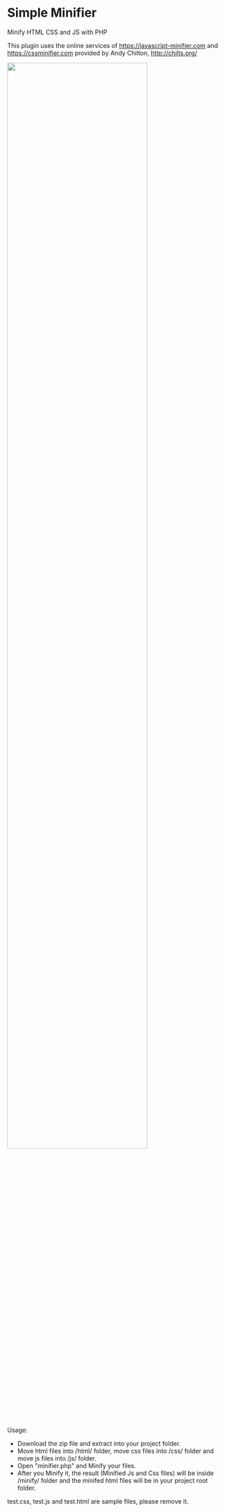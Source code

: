 # Simple Minifier
Minify HTML CSS and JS with PHP

This plugin uses the online services of https://javascript-minifier.com and https://cssminifier.com provided by Andy Chilton, http://chilts.org/

<img src="https://ronaldaug.ml/simple_minifier/usage.jpg" width="80%" height="auto">




Usage:

- Download the zip file and extract into your project folder.
- Move html files into /html/ folder, move css files into /css/ folder and move js files into /js/ folder.
- Open "minifier.php" and Minify your files.
- After you Minify it, the result (Minified Js and Css files) will be inside /minify/ folder and the minifed html files will be in your project root folder.

test.css, test.js and test.html are sample files, please remove it.
